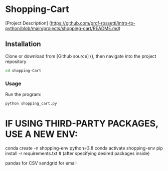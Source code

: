 # Shopping-Cart

[Project Description]
(https://github.com/prof-rossetti/intro-to-python/blob/main/projects/shopping-cart/README.md)

## Installation

Clone or download from [Github source] (), then navigate into the project repository

```sh
cd shopping-Cart
```
### Usage

Run the program:

```py
python shopping_cart.py
```


# IF USING THIRD-PARTY PACKAGES, USE A NEW ENV:
conda create -n shopping-env python=3.8 
conda activate shopping-env
pip install -r requirements.txt # (after specifying desired packages inside)

pandas for CSV
sendgrid for email
